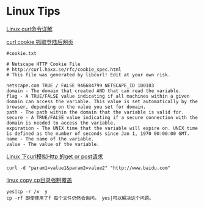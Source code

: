 # Linux Tips

[Linux curl命令详解]("http://www.linuxdiyf.com/linux/2800.html")

[curl cookie 抓取登陆后网页]("http://blog.sina.com.cn/s/blog_63d675190100p4vg.html")

	#cookie.txt

	# Netscape HTTP Cookie File
	# http://curl.haxx.se/rfc/cookie_spec.html
	# This file was generated by libcurl! Edit at your own risk.

	netscape.com TRUE / FALSE 946684799 NETSCAPE_ID 100103
	domain - The domain that created AND that can read the variable.
	flag - A TRUE/FALSE value indicating if all machines within a given domain can access the variable. This value is set automatically by the browser, depending on the value you set for domain.
	path - The path within the domain that the variable is valid for.
	secure - A TRUE/FALSE value indicating if a secure connection with the domain is needed to access the variable.
	expiration - The UNIX time that the variable will expire on. UNIX time is defined as the number of seconds since Jan 1, 1970 00:00:00 GMT.
	name - The name of the variable.
	value - The value of the variable.

[Linux 下curl模拟Http 的get or post请求]("http://blog.sina.com.cn/s/blog_6e2d53050101k230.html")

	curl -d "param1=value1&param2=value2" "http://www.baidu.com"

[linux copy cp目录强制覆盖](http://blog.sina.com.cn/s/blog_8ca23b4001019ps6.html)

	yes|cp -r /x  y
	cp -rf 即使使用了f 每个文件仍然会询问。 yes|可以解决这个问题。
